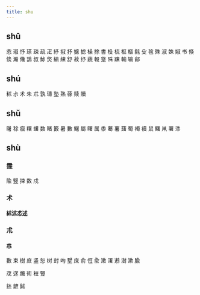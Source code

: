```yaml
---
title: shu
---
```


## shū
悆
琡
忬
瑹
疎
疏
疋
紓
掓
抒
攄
摅
橾
捈
書
杸
梳
枢
樞
毹
殳
毺
殊
淑
姝
婌
书
倏
倐
瀭
儵
鵨
叔
鮛
焂
緰
綀
舒
菽
纾
蔬
軗
跾
陎
踈
輸
输
鄃
## shú
秫
尗
术
朱
朮
孰
璹
塾
熟
蒣
赎
贖
## shǔ
龧
稌
癙
糬
蠴
数
暏
籔
暑
數
鱪
屬
曙
属
黍
薥
薯
藷
蜀
襡
襩
鼠
鱰
鼡
署
潻
## shù
### 霔
隃
竪
捒
数
戍
### 术
#### 絉沭怸述
### 朮
#### 怷
數
束
樹
庻
竖
恕
树
尌
咰
墅
庶
俞
侸
兪
潄
濖
鶐
澍
漱
腧

荗
蒁
虪
術
裋
豎

錰
鏣
鉥
